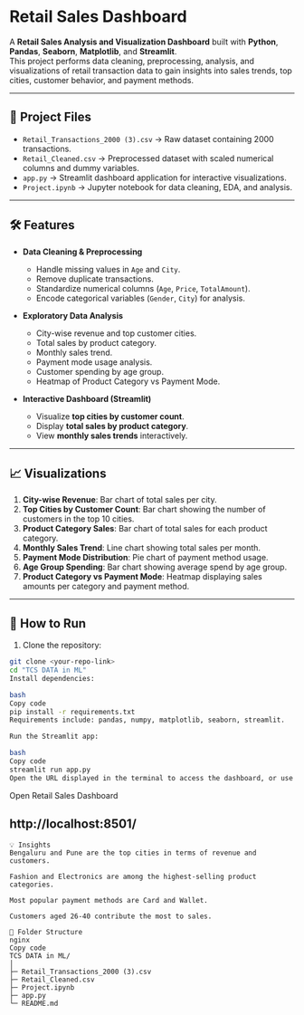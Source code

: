 # Retail Sales Dashboard

A **Retail Sales Analysis and Visualization Dashboard** built with **Python**, **Pandas**, **Seaborn**, **Matplotlib**, and **Streamlit**.  
This project performs data cleaning, preprocessing, analysis, and visualizations of retail transaction data to gain insights into sales trends, top cities, customer behavior, and payment methods.

---

## 📂 Project Files

- `Retail_Transactions_2000 (3).csv` → Raw dataset containing 2000 transactions.  
- `Retail_Cleaned.csv` → Preprocessed dataset with scaled numerical columns and dummy variables.  
- `app.py` → Streamlit dashboard application for interactive visualizations.  
- `Project.ipynb` → Jupyter notebook for data cleaning, EDA, and analysis.  

---

## 🛠 Features

- **Data Cleaning & Preprocessing**
  - Handle missing values in `Age` and `City`.
  - Remove duplicate transactions.
  - Standardize numerical columns (`Age`, `Price`, `TotalAmount`).
  - Encode categorical variables (`Gender`, `City`) for analysis.

- **Exploratory Data Analysis**
  - City-wise revenue and top customer cities.
  - Total sales by product category.
  - Monthly sales trend.
  - Payment mode usage analysis.
  - Customer spending by age group.
  - Heatmap of Product Category vs Payment Mode.

- **Interactive Dashboard (Streamlit)**
  - Visualize **top cities by customer count**.
  - Display **total sales by product category**.
  - View **monthly sales trends** interactively.

---

## 📈 Visualizations

1. **City-wise Revenue**: Bar chart of total sales per city.  
2. **Top Cities by Customer Count**: Bar chart showing the number of customers in the top 10 cities.  
3. **Product Category Sales**: Bar chart of total sales for each product category.  
4. **Monthly Sales Trend**: Line chart showing total sales per month.  
5. **Payment Mode Distribution**: Pie chart of payment method usage.  
6. **Age Group Spending**: Bar chart showing average spend by age group.  
7. **Product Category vs Payment Mode**: Heatmap displaying sales amounts per category and payment method.

---

## 🚀 How to Run

1. Clone the repository:

```bash
git clone <your-repo-link>
cd "TCS DATA in ML"
Install dependencies:

bash
Copy code
pip install -r requirements.txt
Requirements include: pandas, numpy, matplotlib, seaborn, streamlit.

Run the Streamlit app:

bash
Copy code
streamlit run app.py
Open the URL displayed in the terminal to access the dashboard, or use the live dashboard link:

```
Open Retail Sales Dashboard


## http://localhost:8501/

```
💡 Insights
Bengaluru and Pune are the top cities in terms of revenue and customers.

Fashion and Electronics are among the highest-selling product categories.

Most popular payment methods are Card and Wallet.

Customers aged 26-40 contribute the most to sales.

📂 Folder Structure
nginx
Copy code
TCS DATA in ML/
│
├─ Retail_Transactions_2000 (3).csv
├─ Retail_Cleaned.csv
├─ Project.ipynb
├─ app.py
└─ README.md
